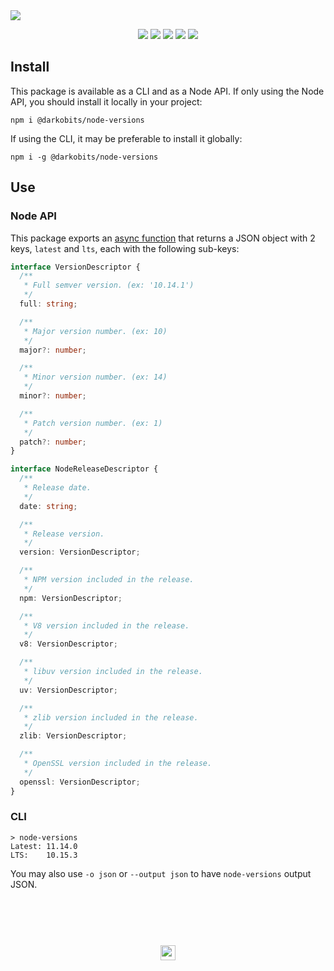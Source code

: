 <a href="#top" id="top">
  <img src="https://user-images.githubusercontent.com/441546/56561634-7670a080-655c-11e9-9089-6492f19b8001.png" style="max-width: 100%;">
</a>
<p align="center">
  <a href="https://www.npmjs.com/package/@darkobits/node-versions"><img src="https://img.shields.io/npm/v/@darkobits/node-versions.svg?style=flat-square"></a>
  <a href="https://github.com/darkobits/node-versions/actions"><img src="https://img.shields.io/endpoint?url=https://aws.frontlawn.net/ga-shields/darkobits/node-versions&style=flat-square"></a>
  <a href="https://www.codacy.com/app/darkobits/node-versions"><img src="https://img.shields.io/codacy/coverage/18f563b4662a4ffbb5e452676cb0163d.svg?style=flat-square"></a>
  <a href="https://david-dm.org/darkobits/node-versions"><img src="https://img.shields.io/david/darkobits/node-versions.svg?style=flat-square"></a>
  <a href="https://conventionalcommits.org"><img src="https://img.shields.io/badge/conventional%20commits-1.0.0-FB5E85.svg?style=flat-square"></a>
</p>

## Install

This package is available as a CLI and as a Node API. If only using the Node API, you should install it locally in your project:

```
npm i @darkobits/node-versions
```

If using the CLI, it may be preferable to install it globally:

```
npm i -g @darkobits/node-versions
```

## Use

### Node API

This package exports an [async function](https://ponyfoo.com/articles/understanding-javascript-async-await) that returns a JSON object with 2 keys, `latest` and `lts`, each with the following sub-keys:

```ts
interface VersionDescriptor {
  /**
   * Full semver version. (ex: '10.14.1')
   */
  full: string;

  /**
   * Major version number. (ex: 10)
   */
  major?: number;

  /**
   * Minor version number. (ex: 14)
   */
  minor?: number;

  /**
   * Patch version number. (ex: 1)
   */
  patch?: number;
}

interface NodeReleaseDescriptor {
  /**
   * Release date.
   */
  date: string;

  /**
   * Release version.
   */
  version: VersionDescriptor;

  /**
   * NPM version included in the release.
   */
  npm: VersionDescriptor;

  /**
   * V8 version included in the release.
   */
  v8: VersionDescriptor;

  /**
   * libuv version included in the release.
   */
  uv: VersionDescriptor;

  /**
   * zlib version included in the release.
   */
  zlib: VersionDescriptor;

  /**
   * OpenSSL version included in the release.
   */
  openssl: VersionDescriptor;
}
```

### CLI

```
> node-versions
Latest: 11.14.0
LTS:    10.15.3
```

You may also use `-o json` or `--output json` to have `node-versions` output JSON.

## &nbsp;
<p align="center">
  <br>
  <img width="24" height="24" src="https://cloud.githubusercontent.com/assets/441546/25318539/db2f4cf2-2845-11e7-8e10-ef97d91cd538.png">
</p>
